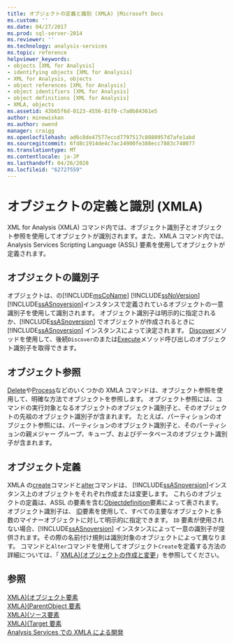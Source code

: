 ```yaml
---
title: オブジェクトの定義と識別 (XMLA) |Microsoft Docs
ms.custom: ''
ms.date: 04/27/2017
ms.prod: sql-server-2014
ms.reviewer: ''
ms.technology: analysis-services
ms.topic: reference
helpviewer_keywords:
- objects [XML for Analysis]
- identifying objects [XML for Analysis]
- XML for Analysis, objects
- object references [XML for Analysis]
- object identifiers [XML for Analysis]
- object definitions [XML for Analysis]
- XMLA, objects
ms.assetid: 43b65f6d-0123-4556-81f0-c7a0b84361e5
author: minewiskan
ms.author: owend
manager: craigg
ms.openlocfilehash: ad6c8de47577eccd7797517c8080957d7afe1abd
ms.sourcegitcommit: 6fd8c1914de4c7ac24900fe388ecc7883c740077
ms.translationtype: MT
ms.contentlocale: ja-JP
ms.lasthandoff: 04/26/2020
ms.locfileid: "62727559"
---
```

# <a name="defining-and-identifying-objects-xmla"></a>オブジェクトの定義と識別 (XMLA)
  XML for Analysis (XMLA) コマンド内では、オブジェクト識別子とオブジェクト参照を使用してオブジェクトが識別されます。また、XMLA コマンド内では、Analysis Services Scripting Language (ASSL) 要素を使用してオブジェクトが定義されます。  
  
## <a name="object-identifiers"></a>オブジェクトの識別子  
 オブジェクトは、の[!INCLUDE[msCoName](../../includes/msconame-md.md)] [!INCLUDE[ssNoVersion](../../includes/ssnoversion-md.md)] [!INCLUDE[ssASnoversion](../../includes/ssasnoversion-md.md)]インスタンスで定義されているオブジェクトの一意識別子を使用して識別されます。 オブジェクト識別子は明示的に指定されるか、[!INCLUDE[ssASnoversion](../../includes/ssasnoversion-md.md)] でオブジェクトが作成されるときに [!INCLUDE[ssASnoversion](../../includes/ssasnoversion-md.md)] インスタンスによって決定されます。 [Discover](https://docs.microsoft.com/bi-reference/xmla/xml-elements-methods-discover)メソッドを使用して、後続`Discover`のまたは[Execute](https://docs.microsoft.com/bi-reference/xmla/xml-elements-methods-execute)メソッド呼び出しのオブジェクト識別子を取得できます。  
  
## <a name="object-references"></a>オブジェクト参照  
 [Delete](https://docs.microsoft.com/bi-reference/xmla/xml-elements-commands/delete-element-xmla)や[Process](https://docs.microsoft.com/bi-reference/xmla/xml-elements-commands/process-element-xmla)などのいくつかの XMLA コマンドは、オブジェクト参照を使用して、明確な方法でオブジェクトを参照します。 オブジェクト参照には、コマンドの実行対象となるオブジェクトのオブジェクト識別子と、そのオブジェクトの先祖のオブジェクト識別子が含まれます。 たとえば、パーティションのオブジェクト参照には、パーティションのオブジェクト識別子と、そのパーティションの親メジャー グループ、キューブ、およびデータベースのオブジェクト識別子が含まれます。  
  
## <a name="object-definitions"></a>オブジェクト定義  
 XMLA の[create](https://docs.microsoft.com/bi-reference/xmla/xml-elements-commands/create-element-xmla)コマンドと[alter](https://docs.microsoft.com/bi-reference/xmla/xml-elements-commands/alter-element-xmla)コマンドは、 [!INCLUDE[ssASnoversion](../../includes/ssasnoversion-md.md)]インスタンス上のオブジェクトをそれぞれ作成または変更します。 これらのオブジェクトの定義は、ASSL の要素を含む[Objectdefinition](https://docs.microsoft.com/bi-reference/xmla/xml-elements-properties/objectdefinition-element-xmla)要素によって表されます。 オブジェクト識別子は、 [ID](https://docs.microsoft.com/bi-reference/xmla/xml-elements-properties/id-element-xmla)要素を使用して、すべての主要なオブジェクトと多数のマイナーオブジェクトに対して明示的に指定できます。 `ID` 要素が使用されない場合、[!INCLUDE[ssASnoversion](../../includes/ssasnoversion-md.md)] インスタンスによって一意の識別子が提供されます。その際の名前付け規則は識別対象のオブジェクトによって異なります。 コマンドと`Alter`コマンドを使用してオブジェクト`Create`を定義する方法の詳細については、「 [XMLA&#41;&#40;オブジェクトの作成と変更](https://docs.microsoft.com/bi-reference/xmla/xml-elements-objects)」を参照してください。  
  
## <a name="see-also"></a>参照  
 [XMLA&#41;&#40;オブジェクト要素](https://docs.microsoft.com/bi-reference/xmla/xml-elements-properties/object-element-xmla)   
 [XMLA&#41;&#40;ParentObject 要素](https://docs.microsoft.com/bi-reference/xmla/xml-elements-properties/object-element-xmla)   
 [XMLA&#41;&#40;ソース要素](https://docs.microsoft.com/bi-reference/xmla/xml-elements-properties/source-element-xmla)   
 [XMLA&#41;&#40;Target 要素](https://docs.microsoft.com/bi-reference/xmla/xml-elements-properties/target-element-xmla)   
 [Analysis Services での XMLA による開発](developing-with-xmla-in-analysis-services.md)  
  
  
